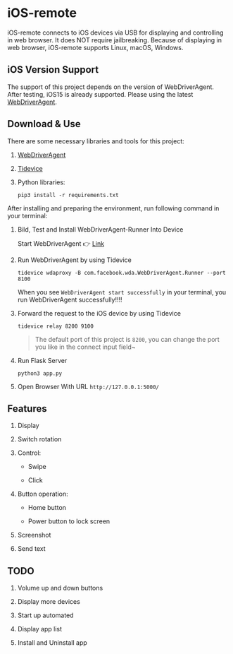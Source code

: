# iOS-remote

iOS-remote connects to iOS devices via USB for displaying and controlling in web browser. It does NOT require jailbreaking. Because of displaying in web browser, iOS-remote supports Linux, macOS, Windows.

## iOS Version Support

The support of this project depends on the version of WebDriverAgent. After testing, iOS15 is already supported. Please using the latest [WebDriverAgent](https://github.com/appium/WebDriverAgent).

## Download & Use

There are some necessary libraries and tools for this project:

1. [WebDriverAgent](https://github.com/appium/WebDriverAgent)

2. [Tidevice](https://github.com/alibaba/taobao-iphone-device)

3. Python libraries:

    ```pip3 install -r requirements.txt```

After installing and preparing the environment, run following command in your terminal:

1. Bild, Test and Install WebDriverAgent-Runner Into Device

    Start WebDriverAgent 👉 [Link](https://github.com/facebookarchive/WebDriverAgent/wiki/Starting-WebDriverAgent)

2. Run WebDriverAgent by using Tidevice

    ```tidevice wdaproxy -B com.facebook.wda.WebDriverAgent.Runner --port 8100```
    
    When you see `WebDriverAgent start successfully` in your terminal, you run WebDriverAgent successfully!!!!

3. Forward the request to the iOS device by using Tidevice

    ```tidevice relay 8200 9100```

    > The default port of this project is `8200`, you can change the port you like in the connect input field~

4. Run Flask Server

    ```python3 app.py```

5. Open Browser With URL `http://127.0.0.1:5000/`

## Features

1. Display

2. Switch rotation

3. Control:

    - Swipe

    - Click

4. Button operation:

    - Home button

    - Power button to lock screen

5. Screenshot

6. Send text

## TODO

1. Volume up and down buttons

2. Display more devices

3. Start up automated

4. Display app list

5. Install and Uninstall app
